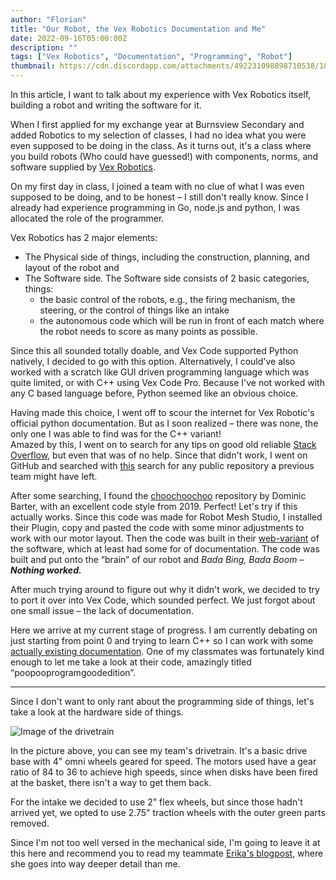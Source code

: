 ```yaml
---
author: "Florian"
title: "Our Robot, the Vex Robotics Documentation and Me"
date: 2022-09-16T05:00:00Z
description: ""
tags: ["Vex Robotics", "Documentation", "Programming", "Robot"]
thumbnail: https://cdn.discordapp.com/attachments/492231098898710538/1037969331683868712/bugs.svg
---
```



In this article, I want to talk about my experience with Vex Robotics itself, building a robot and writing the software for it.

When I first applied for my exchange year at Burnsview Secondary and added Robotics to my selection of classes, I had no idea what you were even supposed to be doing in the class. As it turns out, it's a class where you build robots (Who could have guessed!) with components, norms, and software supplied by [Vex Robotics](https://www.vexrobotics.com/).

On my first day in class, I joined a team with no clue of what I was even supposed to be doing, and to be honest – I still don't really know. Since I already had experience programming in Go, node.js and python, I was allocated the role of the programmer.

Vex Robotics has 2 major elements:

* The Physical side of things, including the construction, planning, and layout of the robot and
* The Software side. The Software side consists of 2 basic categories, things:
  * the basic control of the robots, e.g., the firing mechanism, the steering, or the control of things like an intake
  * the autonomous code which will be run in front of each match where the robot needs to score as many points as possible.

Since this all sounded totally doable, and Vex Code supported Python natively, I decided to go with this option. Alternatively, I could've also worked with a scratch like GUI driven programming language which was quite limited, or with C++ using Vex Code Pro. Because I've not worked with any C based language before, Python seemed like an obvious choice.

Having made this choice, I went off to scour the internet for Vex Robotic's official python documentation. But as I soon realized – there was none, the only one I was able to find was for the C++ variant!<br /> Amazed by this, I went on to search for any tips on good old reliable [Stack Overflow](https://stackoverflow.com/), but even that was of no help. Since that didn't work, I went on GitHub and searched with [this](https://github.com/search?l=Python&q=vex+robotics&type=Repositories) search for any public repository a previous team might have left.

After some searching, I found the [choochoochoo](https://github.com/dombarter/choochoochoo) repository by Dominic Barter, with an excellent code style from 2019. Perfect! Let's try if this actually works. Since this code was made for Robot Mesh Studio, I installed their Plugin, copy and pasted the code with some minor adjustments to work with our motor layout. Then the code was built in their [web-variant](https://www.robotmesh.com/studio) of the software, which at least had some for of documentation. The code was built and put onto the “brain” of our robot and *Bada Bing, Bada Boom* – ***Nothing worked.***

After much trying around to figure out why it didn't work, we decided to try to port it over into Vex Code, which sounded perfect. We just forgot about one small issue – the lack of documentation.

Here we arrive at my current stage of progress. I am currently debating on just starting from point 0 and trying to learn C++ so I can work with some [actually existing documentation](https://api.vexcode.cloud/v5/). One of my classmates was fortunately kind enough to let me take a look at their code, amazingly titled “poopooprogramgoodedition”.

----

Since I don't want to only rant about the programming side of things, let's take a look at the hardware side of things.

![Image of the drivetrain](https://cdn.discordapp.com/attachments/492231098898710538/1037976617701613608/drivetrain.png)

In the picture above, you can see my team's drivetrain. It's a basic drive base with 4" omni wheels geared for speed. The motors used have a gear ratio of 84 to 36 to achieve high speeds, since when disks have been fired at the basket, there isn't a way to get them back.

For the intake we decided to use 2" flex wheels, but since those hadn't arrived yet, we opted to use 2.75" traction wheels with the outer green parts removed.

Since I'm not too well versed in the mechanical side, I'm going to leave it at this here and recommend you to read my teammate [Erika's blogpost](https://ericas375.wixsite.com/robotics-2023/post/001-drivetrain-prototype-1-0), where she goes into way deeper detail than me.